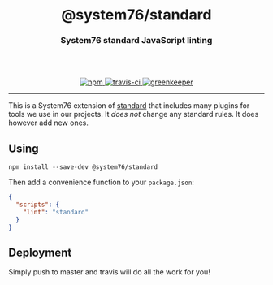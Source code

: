 <div align="center">
  <h1>@system76/standard</h1>
  <h3>System76 standard JavaScript linting</h3>
  <br>
  <br>
</div>

<p align="center">
  <a href="https://www.npmjs.com/package/@system76/standard/">
    <img src="https://img.shields.io/npm/v/@system76/standard.svg" alt="npm">
  </a>

  <a href="https://travis-ci.org/system76/standard">
    <img src="https://travis-ci.org/system76/standard.svg" alt="travis-ci">
  </a>

  <a href="https://greenkeeper.io/">
    <img src="https://badges.greenkeeper.io/system76/standard.svg" alt="greenkeeper">
  </a>
</p>

---

This is a System76 extension of [standard](https://github.com/feross/standard)
that includes many plugins for tools we use in our projects. It _does not_
change any standard rules. It does however add new ones.

## Using

```
npm install --save-dev @system76/standard
```

Then add a convenience function to your `package.json`:

```json
{
  "scripts": {
    "lint": "standard"
  }
}
```

## Deployment

Simply push to master and travis will do all the work for you!
